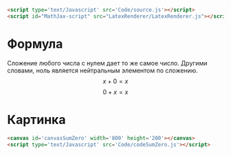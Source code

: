 ```html
<script type='text/Javascript' src='Code/source.js'></script>
<script id="MathJax-script" src="LatexRenderer/LatexRenderer.js"></script>
```

# Формула
Сложение любого числа с нулем дает то же самое число. Другими словами, ноль является нейтральным элементом по сложению.
$$ x + 0 = x $$ 
$$ 0 + x = x $$

# Картинка
```html
<canvas id='canvasSumZero' width='800' height='200'></canvas>
<script type='text/Javascript' src='Code/codeSumZero.js'></script>
```


